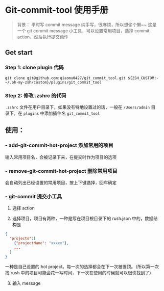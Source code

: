 
# Git-commit-tool 使用手册
> 背景：
> 平时写 commit message 纯手写，很麻烦，所以想偷个懒~~ 这是一个 git commit message 小工具，可以设置常用项目，选择 commit action，然后执行提交动作 

## Get start
### Step 1:  clone plugin 代码

``` shell 
git clone git@github.com:qiaomu0427/git_commit_tool.git ${ZSH_CUSTOM:-~/.oh-my-zsh/custom}/plugins/git_commit_tool
```

### Step 2: 修改 .zshrc 的代码
`.zshrc` 文件在用户目录下，如果没有特地设置过的话，一般在 `/Users/admin` 目录下，在 `plugins` 中添加插件名 `git_commit_tool`

## 使用：
### - add-git-commit-hot-project 添加常用的项目
输入常用项目名，会被记录下来，在提交时作为项目的选项

### - remove-git-commit-hot-project 删除常用项目
会自动列出已经设置的常用项目，按上下键选择，回车确定

### - git-commit 提交小工具
1. 选择 action

2. 选择项目，项目有两种，一种是写在项目根目录下的 rush.json 中的，数据结构是
  ``` json
  {
    "projects":[
      {"projectName": "xxxxx"},
      ...
    ]
  }
  ```
  一种是自己设置的 hot project。每一次的选择都会在下一次被置顶。（所以第一次找 rush 中的项目可能会花一写时间，下一次在使用的时候就可以很快找到了）
  
  3. 输入 message
